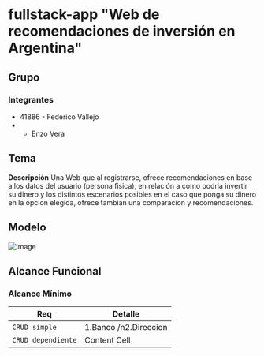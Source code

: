 # fullstack-app "Web de recomendaciones de inversión en Argentina"
## Grupo
### Integrantes 
+ 41886 - Federico Vallejo
+ - Enzo Vera

## Tema
**Descripción**
Una Web que al registrarse, ofrece recomendaciones en base a los datos del usuario (persona fisica), en relación a como podria invertir su dinero y los distintos escenarios posibles en el caso que ponga su dinero en la opcion elegida, ofrece tambian una comparacion y recomendaciones.

## Modelo
![image](https://github.com/FedericoUTN/fullstack-app/assets/47526078/9d5c7d26-cb17-454d-bc24-897b3d32de50)

## Alcance Funcional
### Alcance Mínimo

| Req  | Detalle |
| ------------- | ------------- |
| `CRUD simple`  | 1.Banco /n2.Direccion |
| `CRUD dependiente`  | Content Cell  |

